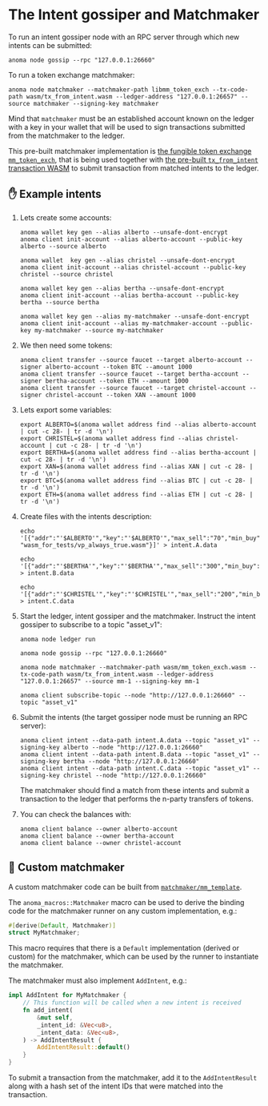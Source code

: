 # The Intent gossiper and Matchmaker

To run an intent gossiper node with an RPC server through which new intents can be submitted:

```shell
anoma node gossip --rpc "127.0.0.1:26660"
```

To run a token exchange matchmaker:

```shell
anoma node matchmaker --matchmaker-path libmm_token_exch --tx-code-path wasm/tx_from_intent.wasm --ledger-address "127.0.0.1:26657" --source matchmaker --signing-key matchmaker
```

Mind that `matchmaker` must be an established account known on the ledger with a key in your wallet that will be used to sign transactions submitted from the matchmaker to the ledger.

This pre-built matchmaker implementation is [the fungible token exchange `mm_token_exch`](https://github.com/anoma/anoma/blob/5051b3abbc645aed2e40e1ff8db2d682e9a115e9/matchmaker/mm_token_exch/src/lib.rs), that is being used together with [the pre-built `tx_from_intent` transaction WASM](https://github.com/anoma/anoma/blob/5051b3abbc645aed2e40e1ff8db2d682e9a115e9/wasm/wasm_source/src/lib.rs#L140) to submit transaction from matched intents to the ledger.

## ✋ Example intents

1) Lets create some accounts:

   ```shell
   anoma wallet key gen --alias alberto --unsafe-dont-encrypt
   anoma client init-account --alias alberto-account --public-key alberto --source alberto

   anoma wallet  key gen --alias christel --unsafe-dont-encrypt
   anoma client init-account --alias christel-account --public-key christel --source christel

   anoma wallet key gen --alias bertha --unsafe-dont-encrypt
   anoma client init-account --alias bertha-account --public-key bertha --source bertha
   
   anoma wallet key gen --alias my-matchmaker --unsafe-dont-encrypt
   anoma client init-account --alias my-matchmaker-account --public-key my-matchmaker --source my-matchmaker
   ```

1) We then need some tokens:

   ```shell
   anoma client transfer --source faucet --target alberto-account --signer alberto-account --token BTC --amount 1000
   anoma client transfer --source faucet --target bertha-account --signer bertha-account --token ETH --amount 1000
   anoma client transfer --source faucet --target christel-account --signer christel-account --token XAN --amount 1000
   ```

1) Lets export some variables:

   ```shell
   export ALBERTO=$(anoma wallet address find --alias alberto-account | cut -c 28- | tr -d '\n')
   export CHRISTEL=$(anoma wallet address find --alias christel-account | cut -c 28- | tr -d '\n')
   export BERTHA=$(anoma wallet address find --alias bertha-account | cut -c 28- | tr -d '\n')
   export XAN=$(anoma wallet address find --alias XAN | cut -c 28- | tr -d '\n')
   export BTC=$(anoma wallet address find --alias BTC | cut -c 28- | tr -d '\n')
   export ETH=$(anoma wallet address find --alias ETH | cut -c 28- | tr -d '\n')
   ```

1) Create files with the intents description:

   ```shell
   echo '[{"addr":"'$ALBERTO'","key":"'$ALBERTO'","max_sell":"70","min_buy":"100","rate_min":"2","token_buy":"'$XAN'","token_sell":"'$BTC'","vp_path": "wasm_for_tests/vp_always_true.wasm"}]' > intent.A.data
   
   echo '[{"addr":"'$BERTHA'","key":"'$BERTHA'","max_sell":"300","min_buy":"50","rate_min":"0.7","token_buy":"'$BTC'","token_sell":"'$ETH'"}]' > intent.B.data

   echo '[{"addr":"'$CHRISTEL'","key":"'$CHRISTEL'","max_sell":"200","min_buy":"20","rate_min":"0.5","token_buy":"'$ETH'","token_sell":"'$XAN'"}]' > intent.C.data
   ```

1) Start the ledger, intent gossiper and the matchmaker. Instruct the intent gossiper to subscribe to a topic "asset_v1":

   ```shell
   anoma node ledger run
   
   anoma node gossip --rpc "127.0.0.1:26660"
   
   anoma node matchmaker --matchmaker-path wasm/mm_token_exch.wasm --tx-code-path wasm/tx_from_intent.wasm --ledger-address "127.0.0.1:26657" --source mm-1 --signing-key mm-1
   
   anoma client subscribe-topic --node "http://127.0.0.1:26660" --topic "asset_v1"
   ```

1) Submit the intents (the target gossiper node must be running an RPC server):

   ```shell
   anoma client intent --data-path intent.A.data --topic "asset_v1" --signing-key alberto --node "http://127.0.0.1:26660"
   anoma client intent --data-path intent.B.data --topic "asset_v1" --signing-key bertha --node "http://127.0.0.1:26660"
   anoma client intent --data-path intent.C.data --topic "asset_v1" --signing-key christel --node "http://127.0.0.1:26660"
   ```

   The matchmaker should find a match from these intents and submit a transaction to the ledger that performs the n-party transfers of tokens.

1) You can check the balances with:

   ```shell
   anoma client balance --owner alberto-account
   anoma client balance --owner bertha-account
   anoma client balance --owner christel-account
   ```

## 🤝 Custom matchmaker

A custom matchmaker code can be built from [`matchmaker/mm_template`](https://github.com/anoma/anoma/tree/master/matchmaker/mm_template).

The `anoma_macros::Matchmaker` macro can be used to derive the binding code for the matchmaker runner on any custom implementation, e.g.:

```rust
#[derive(Default, Matchmaker)]
struct MyMatchmaker;
```

This macro requires that there is a `Default` implementation (derived or custom) for the matchmaker, which can be used by the runner to instantiate the matchmaker.

The matchmaker must also implement `AddIntent`, e.g.:

```rust
impl AddIntent for MyMatchmaker {
    // This function will be called when a new intent is received
    fn add_intent(
        &mut self,
        _intent_id: &Vec<u8>,
        _intent_data: &Vec<u8>,
    ) -> AddIntentResult {
        AddIntentResult::default()
    }
}
```

To submit a transaction from the matchmaker, add it to the `AddIntentResult` along with a hash set of the intent IDs that were matched into the transaction.
